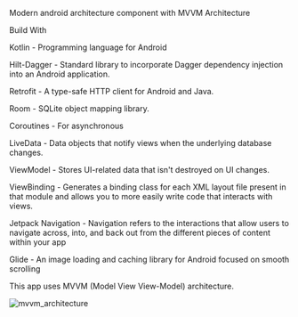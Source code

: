 Modern android architecture component with MVVM Architecture

Build With 

Kotlin - Programming language for Android

Hilt-Dagger - Standard library to incorporate Dagger dependency injection into an Android application.

Retrofit - A type-safe HTTP client for Android and Java.

Room - SQLite object mapping library.

Coroutines - For asynchronous

LiveData - Data objects that notify views when the underlying database changes.

ViewModel - Stores UI-related data that isn't destroyed on UI changes.

ViewBinding - Generates a binding class for each XML layout file present in that module and allows you to more easily write code that interacts with views.

Jetpack Navigation - Navigation refers to the interactions that allow users to navigate across, into, and back out from the different pieces of content within your app

Glide - An image loading and caching library for Android focused on smooth scrolling

This app uses MVVM (Model View View-Model) architecture.

![mvvm_architecture](https://github.com/user-attachments/assets/d6ed859b-a725-4dc7-aec1-d8b7fea0f607)
